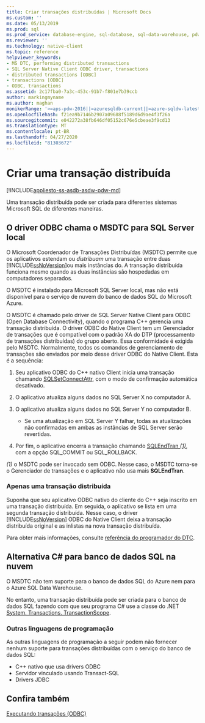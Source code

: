 ```yaml
---
title: Criar transações distribuídas | Microsoft Docs
ms.custom: ''
ms.date: 05/13/2019
ms.prod: sql
ms.prod_service: database-engine, sql-database, sql-data-warehouse, pdw
ms.reviewer: ''
ms.technology: native-client
ms.topic: reference
helpviewer_keywords:
- MS DTC, performing distributed transactions
- SQL Server Native Client ODBC driver, transactions
- distributed transactions [ODBC]
- transactions [ODBC]
- ODBC, transactions
ms.assetid: 2c17fba0-7a3c-453c-91b7-f801e7b39ccb
author: markingmyname
ms.author: maghan
monikerRange: '>=aps-pdw-2016||=azuresqldb-current||=azure-sqldw-latest||>=sql-server-2016||=sqlallproducts-allversions||>=sql-server-linux-2017||=azuresqldb-mi-current'
ms.openlocfilehash: f21ea9b7146b2907a09688f5189d6d9ae4f3f26a
ms.sourcegitcommit: e042272a38fb646df05152c676e5cbeae3f9cd13
ms.translationtype: MT
ms.contentlocale: pt-BR
ms.lasthandoff: 04/27/2020
ms.locfileid: "81303672"
---
```

# <a name="create-a-distributed-transaction"></a>Criar uma transação distribuída

[!INCLUDE[appliesto-ss-asdb-asdw-pdw-md](../../../includes/appliesto-ss-asdb-asdw-pdw-md.md)]

<!--
The following includes .md file is Empty, as of long before 2019/May/13.
/includes/snac-deprecated.md
-->


Uma transação distribuída pode ser criada para diferentes sistemas Microsoft SQL de diferentes maneiras.

## <a name="odbc-driver-calls-the-msdtc-for-sql-server-on-premises"></a>O driver ODBC chama o MSDTC para SQL Server local

O Microsoft Coordenador de Transações Distribuídas (MSDTC) permite que os aplicativos estendam ou _distribuam_ uma transação entre duas [!INCLUDE[ssNoVersion](../../../includes/ssnoversion-md.md)]ou mais instâncias do. A transação distribuída funciona mesmo quando as duas instâncias são hospedadas em computadores separados.

O MSDTC é instalado para Microsoft SQL Server local, mas não está disponível para o serviço de nuvem do banco de dados SQL do Microsoft Azure.

O MSDTC é chamado pelo driver de SQL Server Native Client para ODBC (Open Database Connectivity), quando o programa C++ gerencia uma transação distribuída. O driver ODBC do Native Client tem um Gerenciador de transações que é compatível com o padrão XA do DTP (processamento de transações distribuídas) do grupo aberto. Essa conformidade é exigida pelo MSDTC. Normalmente, todos os comandos de gerenciamento de transações são enviados por meio desse driver ODBC do Native Client. Esta é a sequência:

1. Seu aplicativo ODBC do C++ nativo Client inicia uma transação chamando [SQLSetConnectAttr](../../../relational-databases/native-client-odbc-api/sqlsetconnectattr.md), com o modo de confirmação automática desativado.

2. O aplicativo atualiza alguns dados no SQL Server X no computador A.

3. O aplicativo atualiza alguns dados no SQL Server Y no computador B.
    - Se uma atualização em SQL Server Y falhar, todas as atualizações não confirmadas em ambas as instâncias de SQL Server serão revertidas.

4. Por fim, o aplicativo encerra a transação chamando [SQLEndTran _(1)_](../../../relational-databases/native-client-odbc-api/sqlendtran.md), com a opção SQL_COMMIT ou SQL_ROLLBACK.

_(1)_ o MSDTC pode ser invocado sem ODBC. Nesse caso, o MSDTC torna-se o Gerenciador de transações e o aplicativo não usa mais **SQLEndTran**.

### <a name="only-one-distributed-transaction"></a>Apenas uma transação distribuída

Suponha que seu aplicativo ODBC nativo do cliente do C++ seja inscrito em uma transação distribuída. Em seguida, o aplicativo se lista em uma segunda transação distribuída. Nesse caso, o driver [!INCLUDE[ssNoVersion](../../../includes/ssnoversion-md.md)] ODBC do Native Client deixa a transação distribuída original e as inlistas na nova transação distribuída.

Para obter mais informações, consulte [referência do programador do DTC](https://docs.microsoft.com/previous-versions/windows/desktop/ms686108\(v=vs.85\)).

## <a name="c-alternative-for-sql-database-in-the-cloud"></a>Alternativa C# para banco de dados SQL na nuvem

O MSDTC não tem suporte para o banco de dados SQL do Azure nem para o Azure SQL Data Warehouse.

No entanto, uma transação distribuída pode ser criada para o banco de dados SQL fazendo com que seu programa C# use a classe do .NET [System. Transactions. TransactionScope](/dotnet/api/system.transactions.transactionscope).

### <a name="other-programming-languages"></a>Outras linguagens de programação

As outras linguagens de programação a seguir podem não fornecer nenhum suporte para transações distribuídas com o serviço do banco de dados SQL:

- C++ nativo que usa drivers ODBC
- Servidor vinculado usando Transact-SQL
- Drivers JDBC

## <a name="see-also"></a>Confira também

[Executando transações (ODBC)](performing-transactions-in-odbc.md)
